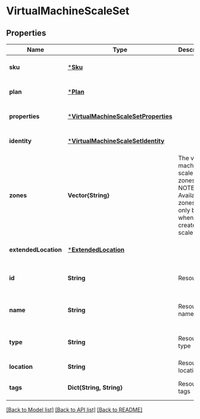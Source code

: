 # VirtualMachineScaleSet


## Properties
Name | Type | Description | Notes
------------ | ------------- | ------------- | -------------
**sku** | [***Sku**](Sku.md) |  | [optional] [default to nothing]
**plan** | [***Plan**](Plan.md) |  | [optional] [default to nothing]
**properties** | [***VirtualMachineScaleSetProperties**](VirtualMachineScaleSetProperties.md) |  | [optional] [default to nothing]
**identity** | [***VirtualMachineScaleSetIdentity**](VirtualMachineScaleSetIdentity.md) |  | [optional] [default to nothing]
**zones** | **Vector{String}** | The virtual machine scale set zones. NOTE: Availability zones can only be set when you create the scale set | [optional] [default to nothing]
**extendedLocation** | [***ExtendedLocation**](ExtendedLocation.md) |  | [optional] [default to nothing]
**id** | **String** | Resource Id | [optional] [readonly] [default to nothing]
**name** | **String** | Resource name | [optional] [readonly] [default to nothing]
**type** | **String** | Resource type | [optional] [readonly] [default to nothing]
**location** | **String** | Resource location | [default to nothing]
**tags** | **Dict{String, String}** | Resource tags | [optional] [default to nothing]


[[Back to Model list]](../README.md#models) [[Back to API list]](../README.md#api-endpoints) [[Back to README]](../README.md)


